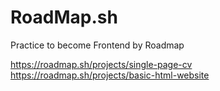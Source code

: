 # RoadMap.sh
Practice to become Frontend by Roadmap

https://roadmap.sh/projects/single-page-cv
https://roadmap.sh/projects/basic-html-website
